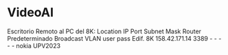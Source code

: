 # VideoAI

Escritorio Remoto al PC del 8K:
Location	IP	Port	Subnet	Mask	Router Predeterminado	Broadcast	VLAN	user	pass
Edif. 8K	158.42.171.14	3389	-	-	-	-	-	nokia	UPV2023
